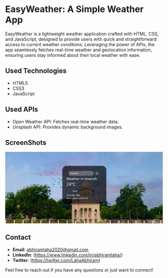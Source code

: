 ## <h1>EasyWeather: A Simple Weather App</h1>

<p>EasyWeather is a lightweight weather application crafted with HTML, CSS, and JavaScript, designed to provide users with quick and straightforward access to current weather conditions. Leveraging the power of APIs, the app seamlessly fetches real-time weather and geolocation information, ensuring users stay informed about their local weather with ease.</p>

## Used Technologies
<ul>
  <li>HTML5</li>
  <li>CSS3</li>
  <li>JavaScript</li>
</ul>

## Used APIs
<ul>
  <li>Open Weather API: Fetches real-time weather data.</li>
 <li>Unsplash API:  Provides dynamic background images.</li>
</ul>

## ScreenShots 
<img src = "home.png" alt="Sample Image">

## Contact

- **Email**: abhiramlaha2020@gmail.com
- **LinkedIn**: (https://www.linkedin.com/in/abhiramlaha/)
- **Twitter**: (https://twitter.com/LahaAbhiram)

Feel free to reach out if you have any questions or just want to connect!
